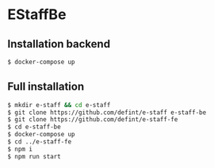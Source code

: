# EStaffBe

## Installation backend

```bash
$ docker-compose up
```

## Full installation
```bash
$ mkdir e-staff && cd e-staff
$ git clone https://github.com/defint/e-staff e-staff-be
$ git clone https://github.com/defint/e-staff-fe
$ cd e-staff-be
$ docker-compose up
$ cd ../e-staff-fe
$ npm i
$ npm run start
```
